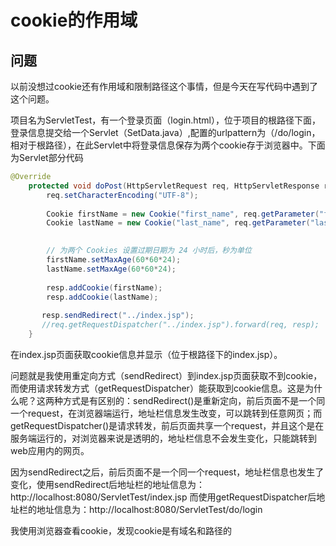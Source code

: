# cookie的作用域

## 问题

以前没想过cookie还有作用域和限制路径这个事情，但是今天在写代码中遇到了这个问题。

项目名为ServletTest，有一个登录页面（login.html），位于项目的根路径下面，登录信息提交给一个Servlet（SetData.java）,配置的urlpattern为（/do/login，相对于根路径），在此Servlet中将登录信息保存为两个cookie存于浏览器中。下面为Servlet部分代码

```java
@Override
	protected void doPost(HttpServletRequest req, HttpServletResponse resp) throws ServletException, IOException {
		req.setCharacterEncoding("UTF-8");
		
		Cookie firstName = new Cookie("first_name", req.getParameter("first_name"));
		Cookie lastName = new Cookie("last_name", req.getParameter("last_name"));

		
		// 为两个 Cookies 设置过期日期为 24 小时后，秒为单位
        firstName.setMaxAge(60*60*24); 
        lastName.setMaxAge(60*60*24);
       
        resp.addCookie(firstName);
        resp.addCookie(lastName);
       
       resp.sendRedirect("../index.jsp");
       //req.getRequestDispatcher("../index.jsp").forward(req, resp);
	}
```

在index.jsp页面获取cookie信息并显示（位于根路径下的index.jsp）。

问题就是我使用重定向方式（sendRedirect）到index.jsp页面获取不到cookie，而使用请求转发方式（getRequestDispatcher）能获取到cookie信息。这是为什么呢？这两种方式是有区别的：sendRedirect()是重新定向，前后页面不是一个同一个request，在浏览器端运行，地址栏信息发生改变，可以跳转到任意网页；而getRequestDispatcher()是请求转发，前后页面共享一个request，并且这个是在服务端运行的，对浏览器来说是透明的，地址栏信息不会发生变化，只能跳转到web应用内的网页。

因为sendRedirect之后，前后页面不是一个同一个request，地址栏信息也发生了变化，使用sendRedirect后地址栏的地址信息为：http://localhost:8080/ServletTest/index.jsp
而使用getRequestDispatcher后地址栏的地址信息为：http://localhost:8080/ServletTest/do/login

我使用浏览器查看cookie，发现cookie是有域名和路径的